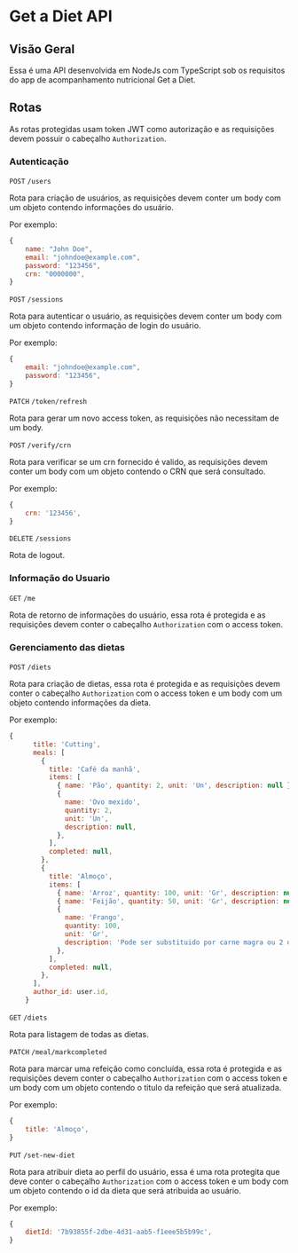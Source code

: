 # Get a Diet API

##  Visão Geral

Essa é uma API desenvolvida em NodeJs com TypeScript sob os requisitos do app de acompanhamento nutricional Get a Diet.

## Rotas 

As rotas protegidas usam token JWT como autorização e as requisições devem possuir o cabeçalho `Authorization`.

### Autenticação

`POST` `/users`

Rota para criação de usuários, as requisições devem conter um body com um objeto contendo informações do usuário.

Por exemplo: 
```javascript
{
    name: "John Doe",
    email: "johndoe@example.com",
    password: "123456",
    crn: "0000000",
}
```

`POST` `/sessions`

Rota para autenticar o usuário, as requisições devem conter um body com um objeto contendo informação de login do usuário.

Por exemplo: 
```javascript
{
    email: "johndoe@example.com",
    password: "123456",
}
```

`PATCH` `/token/refresh`

Rota para gerar um novo access token, as requisições não necessitam de um body.

`POST` `/verify/crn`

Rota para verificar se um crn fornecido é valido, as requisições devem conter um body com um objeto contendo o CRN que será consultado.

Por exemplo: 
```javascript
{
    crn: '123456',
}
```

`DELETE` `/sessions`

Rota de logout.

### Informação do Usuario

`GET` `/me`

Rota de retorno de informações do usuário, essa rota é protegida e as requisições devem conter o cabeçalho `Authorization` com o access token.

### Gerenciamento das dietas

`POST` `/diets`

Rota para criação de dietas, essa rota é protegida e as requisições devem conter o cabeçalho `Authorization` com o access token e um body com um objeto contendo informações da dieta.

Por exemplo: 
```javascript
{
      title: 'Cutting',
      meals: [
        {
          title: 'Café da manhã',
          items: [
            { name: 'Pão', quantity: 2, unit: 'Un', description: null },
            {
              name: 'Ovo mexido',
              quantity: 2,
              unit: 'Un',
              description: null,
            },
          ],
          completed: null,
        },
        {
          title: 'Almoço',
          items: [
            { name: 'Arroz', quantity: 100, unit: 'Gr', description: null },
            { name: 'Feijão', quantity: 50, unit: 'Gr', description: null },
            {
              name: 'Frango',
              quantity: 100,
              unit: 'Gr',
              description: 'Pode ser substituido por carne magra ou 2 ovos',
            },
          ],
          completed: null,
        },
      ],
      author_id: user.id,
    }
```

`GET` `/diets`

Rota para listagem de todas as dietas.

`PATCH` `/meal/markcompleted`

Rota para marcar uma refeição como concluída, essa rota é protegida e as requisições devem conter o cabeçalho `Authorization` com o access token e um body com um objeto contendo o titulo da refeição que será atualizada.

Por exemplo: 
```javascript
{
    title: 'Almoço',
}
```

`PUT` `/set-new-diet`

Rota para atribuir dieta ao perfil do usuário, essa é uma rota protegita que deve conter o cabeçalho `Authorization` com o access token e um body com um objeto contendo o id da dieta que será atribuida ao usuário.

Por exemplo: 
```javascript
{
    dietId: '7b93855f-2dbe-4d31-aab5-f1eee5b5b99c',
}
```
